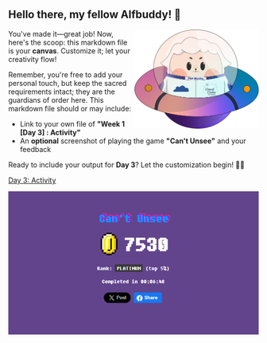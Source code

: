 ## Hello there, my fellow Alfbuddy! 💖

<img align="right" width="250px" src="../../assets/alf/alf-ufo.png">

You've made it—great job! Now, here's the scoop: this markdown file is your **canvas**. Customize it; let your creativity flow!

Remember, you're free to add your personal touch, but keep the sacred requirements intact; they are the guardians of order here. This markdown file should or may include:
- Link to your own file of **"Week 1 [Day 3] : Activity"**
- An **optional** screenshot of playing the game **"Can't Unsee"** and your feedback

Ready to include your output for **Day 3**? Let the customization begin! 🚀✨

<a href="https://www.figma.com/file/mIT55lRSFQFMrZFJ5l7muv/Week-1-%5BDay-3%5D-%3A-Activity-(Community)?type=design&node-id=202%3A37&mode=design&t=kJRPoqlg6YRldSMN-1"> Day 3: Activity </a>

![Can't Unsee](day3.png)

